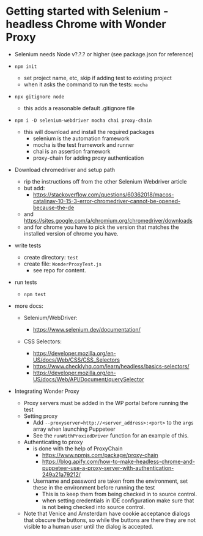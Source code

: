 # Getting started with Selenium - headless Chrome with Wonder Proxy
* Selenium needs Node v?.?.? or higher (see package.json for reference)
* `npm init`
  * set project name, etc, skip if adding test to existing project
  * when it asks the command to run the tests: `mocha`
* `npx gitignore node`
  * this adds a reasonable default .gitignore file
* `npm i -D selenium-webdriver mocha chai proxy-chain`
  * this will download and install the required packages
    * selenium is the automation framework
    * mocha is the test framework and runner
    * chai is an assertion framework
    * proxy-chain for adding proxy authentication
* Download chromedriver and setup path
  * rip the instructions off from the other Selenium Webdriver article
  * but add:
    * https://stackoverflow.com/questions/60362018/macos-catalinav-10-15-3-error-chromedriver-cannot-be-opened-because-the-de
  * and https://sites.google.com/a/chromium.org/chromedriver/downloads
  * and for chrome you have to pick the version that matches the installed version of chrome you have.
  
  
* write tests
  * create directory: `test`
  * create file: `WonderProxyTest.js`
    * see repo for content.
* run tests
  * `npm test`


* more docs:
  * Selenium/WebDriver:
    * https://www.selenium.dev/documentation/

  * CSS Selectors:
    * https://developer.mozilla.org/en-US/docs/Web/CSS/CSS_Selectors
    * https://www.checklyhq.com/learn/headless/basics-selectors/
    * https://developer.mozilla.org/en-US/docs/Web/API/Document/querySelector


* Integrating Wonder Proxy
  * Proxy servers must be added in the WP portal before running the test
  * Setting proxy
    * Add `--proxyserver=http://<server_address>:<port>` to the `args` array when launching Puppeteer
    * See the `runWithProxiedDriver` function for an example of this.
  * Authenticating to proxy
    * is done with the help of ProxyChain
      * https://www.npmjs.com/package/proxy-chain
      * https://blog.apify.com/how-to-make-headless-chrome-and-puppeteer-use-a-proxy-server-with-authentication-249a21a79212/
    * Username and password are taken from the environment, set these in the environment before running the test
      * This is to keep them from being checked in to source control.
      * when setting credentials in IDE configuration make sure that is not being checked into source control.
  * Note that Venice and Amsterdam have cookie acceptance dialogs that obscure the buttons, so while the buttons are there they are not visible to a human user until the dialog is accepted.

  
